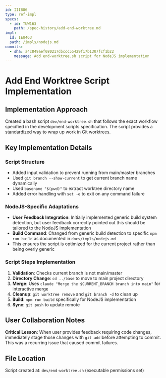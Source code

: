 ```yaml
---
id: III886
type: ref-impl
specs:
  - id: TUW163
    path: /spec-history/add-end-worktree.md
impl:
  id: IEU463
  path: /impls/nodejs.md
commits:
  - sha: a4c849aef080217dbccc55429f17b1307fcf1b22
    message: Add end-worktree.sh script for NodeJS implementation
---
```


# Add End Worktree Script Implementation

## Implementation Approach

Created a bash script `dev/end-worktree.sh` that follows the exact workflow specified in the development scripts specification. The script provides a standardized way to wrap up work in Git worktrees.

## Key Implementation Details

### Script Structure

- Added input validation to prevent running from main/master branches
- Used `git branch --show-current` to get current branch name dynamically
- Used `basename "$(pwd)"` to extract worktree directory name
- Added error handling with `set -e` to exit on any command failure

### NodeJS-Specific Adaptations

- **User Feedback Integration**: Initially implemented generic build system detection, but user feedback correctly pointed out this should be tailored to the NodeJS implementation
- **Build Command**: Changed from generic build detection to specific `npm run build` as documented in `docs/impls/nodejs.md`
- This ensures the script is optimized for the current project rather than being overly generic

### Script Steps Implementation

1. **Validation**: Checks current branch is not main/master
2. **Directory Change**: `cd ../base` to move to main project directory
3. **Merge**: Uses `claude "Merge the $CURRENT_BRANCH branch into main"` for interactive merge
4. **Cleanup**: `git worktree remove` and `git branch -d` to clean up
5. **Build**: `npm run build` specifically for NodeJS implementation
6. **Sync**: `git push` to update remote

## User Collaboration Notes

**Critical Lesson**: When user provides feedback requiring code changes, immediately stage those changes with `git add` before attempting to commit. This was a recurring issue that caused commit failures.

## File Location

Script created at: `dev/end-worktree.sh` (executable permissions set)
